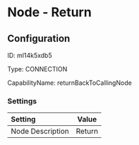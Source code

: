 # Node - Return
## Configuration
ID:  ml14k5xdb5

Type: CONNECTION 

CapabilityName: returnBackToCallingNode

### Settings
| Setting | Value  |
| :------------------------ | ---------------------------------------- |
| Node Description | Return | 





